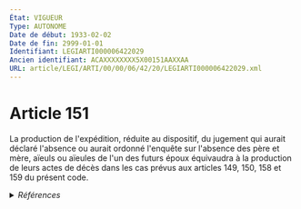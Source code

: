 ```yaml
---
État: VIGUEUR
Type: AUTONOME
Date de début: 1933-02-02
Date de fin: 2999-01-01
Identifiant: LEGIARTI000006422029
Ancien identifiant: ACAXXXXXXXX5X00151AAXXAA
URL: article/LEGI/ARTI/00/00/06/42/20/LEGIARTI000006422029.xml
---
```


<h1>Article 151</h1>

La production de l'expédition, réduite au dispositif, du jugement qui aurait
déclaré l'absence ou aurait ordonné l'enquête sur l'absence des père et mère,
aïeuls ou aïeules de l'un des futurs époux équivaudra à la production de leurs
actes de décès dans les cas prévus aux articles 149, 150, 158 et 159 du présent
code.


<details>
  <summary><em>Références</em></summary>

  <h2>Articles faisant référence à l'article</h2>
  
  <ul>
    <li>
      <a href="https://legal.tricoteuses.fr//redirection/LEGIARTI000006422008?vers=git&vers=legifrance">Code civil - article 149 AUTONOME VIGUEUR, en vigueur depuis le 1994-03-01</a> CITATION cible
    </li>
    <li>
      <a href="https://legal.tricoteuses.fr//redirection/LEGIARTI000006422007?vers=git&vers=legifrance">Code civil - article 149 AUTONOME MODIFIE, en vigueur du 1924-02-07 au 1994-03-01</a> CITATION cible
    </li>
    <li>
      <a href="https://legal.tricoteuses.fr//redirection/LEGIARTI000006422088?vers=git&vers=legifrance">Code civil - article 158 AUTONOME ABROGE, en vigueur du 1933-02-02 au 2006-07-01</a> CITATION cible
    </li>
    <li>
      <a href="https://legal.tricoteuses.fr//redirection/LEGIARTI000006422098?vers=git&vers=legifrance">Code civil - article 159 AUTONOME VIGUEUR, en vigueur depuis le 2006-07-01</a> CITATION cible
    </li>
    <li>
      <a href="https://legal.tricoteuses.fr//redirection/LEGIARTI000022299360?vers=git&vers=legifrance">Ordonnance n° 2010-590 du 3 juin 2010 portant dispositions relatives au statut civil de droit local applicable à Mayotte et aux juridictions compétentes pour en connaître - article 9 AUTONOME VIGUEUR, en vigueur depuis le 2010-06-05</a> CITATION source
    </li>
    <li>
      <a href="https://legal.tricoteuses.fr//redirection/LEGIARTI000006422019?vers=git&vers=legifrance">Code civil - article 150 AUTONOME VIGUEUR, en vigueur depuis le 1927-07-17</a> CITATION cible
    </li>
    <li>
      <a href="https://legal.tricoteuses.fr//redirection/LEGIARTI000006422097?vers=git&vers=legifrance">Code civil - article 159 AUTONOME MODIFIE, en vigueur du 1965-06-15 au 2006-07-01</a> CITATION cible
    </li>
  </ul>
  
  <h2>Références faites par l'article</h2>
  
  <ul>
    <li>
      2010-06-03 CITATION cible <a href="https://legal.tricoteuses.fr//redirection/LEGIARTI000022299360?vers=git&vers=legifrance">Ordonnance n° 2010-590 du 3 juin 2010 portant dispositions relatives au statut civil de droit local applicable à Mayotte et aux juridictions compétentes pour en connaître - article 9 AUTONOME VIGUEUR, en vigueur depuis le 2010-06-05</a>
    </li>
    <li>
      2999-01-01 CITATION source <a href="https://legal.tricoteuses.fr//redirection/LEGIARTI000006422007?vers=git&vers=legifrance">Code civil - article 149 AUTONOME MODIFIE, en vigueur du 1924-02-07 au 1994-03-01</a>
    </li>
    <li>
      2999-01-01 CITATION source <a href="https://legal.tricoteuses.fr//redirection/LEGIARTI000006422019?vers=git&vers=legifrance">Code civil - article 150 AUTONOME VIGUEUR, en vigueur depuis le 1927-07-17</a>
    </li>
    <li>
      2999-01-01 CITATION source <a href="https://legal.tricoteuses.fr//redirection/LEGIARTI000006422088?vers=git&vers=legifrance">Code civil - article 158 AUTONOME ABROGE, en vigueur du 1933-02-02 au 2006-07-01</a>
    </li>
    <li>
      2999-01-01 CITATION source <a href="https://legal.tricoteuses.fr//redirection/LEGIARTI000006422097?vers=git&vers=legifrance">Code civil - article 159 AUTONOME MODIFIE, en vigueur du 1965-06-15 au 2006-07-01</a>
    </li>
    <li>
      CODIFICATION source Loi 1803-03-14
    </li>
    <li>
      CREATION source Loi 1803-03-17 promulguée le 27 mars 1803
    </li>
  </ul>
</details>
